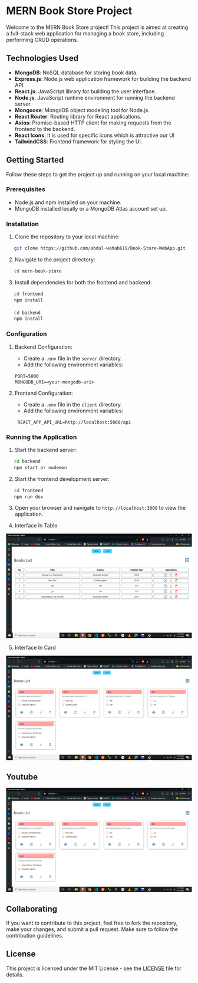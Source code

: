 # MERN Book Store Project

Welcome to the MERN Book Store project! This project is aimed at creating a full-stack web application for managing a book store, including performing CRUD operations.

## Technologies Used

- **MongoDB**: NoSQL database for storing book data.
- **Express.js**: Node.js web application framework for building the backend API.
- **React.js**: JavaScript library for building the user interface.
- **Node.js**: JavaScript runtime environment for running the backend server.
- **Mongoose**: MongoDB object modeling tool for Node.js.
- **React Router**: Routing library for React applications.
- **Axios**: Promise-based HTTP client for making requests from the frontend to the backend.
- **React Icons**: It is used for specific icons which is attractive our UI
- **TailwindCSS**: Frontend framework for styling the UI.

## Getting Started

Follow these steps to get the project up and running on your local machine:

### Prerequisites

- Node.js and npm installed on your machine.
- MongoDB installed locally or a MongoDB Atlas account set up.

### Installation

1. Clone the repository to your local machine:

```bash
   git clone https://github.com/abdul-wahab619/Book-Store-WebApp.git
```

2. Navigate to the project directory:

```bash
   cd mern-book-store
```

3. Install dependencies for both the frontend and backend:

```bash
   cd frontend
   npm install

   cd backend
   npm install
```

### Configuration

1. Backend Configuration:

   - Create a `.env` file in the `server` directory.
   - Add the following environment variables:

   ```
   PORT=5000
   MONGODB_URI=<your-mongodb-uri>
   ```

2. Frontend Configuration:

   - Create a `.env` file in the `client` directory.
   - Add the following environment variables:

   ```
    REACT_APP_API_URL=http://localhost:5000/api
   ```

### Running the Application

1. Start the backend server:

```bash
   cd backend
   npm start or nodemon
```

2. Start the frontend development server:

```bash
   cd frontend
   npm run dev
```

3. Open your browser and navigate to `http://localhost:3000` to view the application.

4. Interface In Table

![Image1](/interface/image2.png)

5. Interface In Card

![Image1](/interface/image.png)

## Youtube

[![Image1](/interface/image.png)](https://www.youtube.com/channel/UCb_PNse1bCwSUQ1egNymlPA)

## Collaborating

If you want to contribute to this project, feel free to fork the repository, make your changes, and submit a pull request. Make sure to follow the contribution guidelines.

## License

This project is licensed under the MIT License - see the [LICENSE](LICENSE) file for details.
